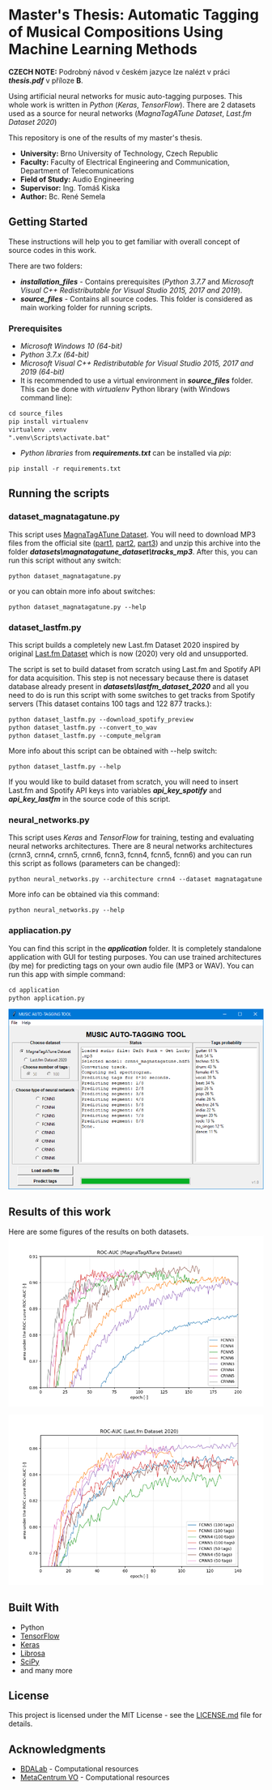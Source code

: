 # Master's Thesis: Automatic Tagging of Musical Compositions Using Machine Learning Methods
**CZECH NOTE:** Podrobný návod v českém jazyce lze nalézt v práci ***thesis.pdf*** v příloze **B**.

Using artificial neural networks for music auto-tagging purposes. This whole work is written in *Python* (*Keras*, *TensorFlow*). There are 2 datasets used as a source for neural networks (*MagnaTagATune Dataset*, *Last.fm Dataset 2020*)

This repository is one of the results of my master's thesis. 

* **University:** Brno University of Technology, Czech Republic
* **Faculty:** Faculty of Electrical Engineering and Communication, Department of Telecomunications
* **Field of Study:** Audio Engineering
* **Supervisor:** Ing. Tomáš Kiska
* **Author:** Bc. René Semela


## Getting Started
These instructions will help you to get familiar with overall concept of source codes in this work.

There are two folders:
* ***installation_files*** - Contains prerequisites (*Python 3.7.7* and *Microsoft Visual C++ Redistributable for Visual Studio 2015, 2017 and 2019*).
* ***source_files*** - Contains all source codes. This folder is considered as main working folder for running scripts.

### Prerequisites
* *Microsoft Windows 10 (64-bit)*
* *Python 3.7.x (64-bit)*
* *Microsoft Visual C++ Redistributable for Visual Studio 2015, 2017 and 2019 (64-bit)*
* It is recommended to use a virtual environment in ***source_files*** folder. This can be done with *virtualenv*
 Python library (with Windows command line):
```
cd source_files
pip install virtualenv
virtualenv .venv
".venv\Scripts\activate.bat"
```
* *Python libraries* from ***requirements.txt*** can be installed via *pip*:
```
pip install -r requirements.txt
```

## Running the scripts
### dataset_magnatagatune.py
This script uses [MagnaTagATune Dataset](http://mirg.city.ac.uk/codeapps/the-magnatagatune-dataset). You will need to download MP3 files from the official site ([part1](http://mi.soi.city.ac.uk/datasets/magnatagatune/mp3.zip.001), [part2](http://mi.soi.city.ac.uk/datasets/magnatagatune/mp3.zip.002), [part3](http://mi.soi.city.ac.uk/datasets/magnatagatune/mp3.zip.003)) and unzip this archive into the folder ***datasets\magnatagatune_dataset\tracks_mp3***. After this, you can run this script without any switch:
```
python dataset_magnatagatune.py
```
or you can obtain more info about switches:
```
python dataset_magnatagatune.py --help
```


### dataset_lastfm.py
This script builds a completely new Last.fm Dataset 2020 inspired by original [Last.fm Dataset](http://millionsongdataset.com/lastfm/) which is now (2020) very old and unsupported.

The script is set to build dataset from scratch using Last.fm and Spotify API for data acquisition. This step is not necessary because there is dataset database already present in ***datasets\lastfm_dataset_2020*** and all you need to do is run this script with some switches to get tracks from Spotify servers (This dataset contains 100 tags and 122 877 tracks.):
```
python dataset_lastfm.py --download_spotify_preview
python dataset_lastfm.py --convert_to_wav
python dataset_lastfm.py --compute_melgram
```
More info about this script can be obtained with --help switch:
```
python dataset_lastfm.py --help
```
If you would like to build dataset from scratch, you will need to insert Last.fm and Spotify API keys into variables ***api_key_spotify*** and ***api_key_lastfm*** in the source code of this script.

### neural_networks.py
This script uses *Keras* and *TensorFlow* for training, testing and evaluating neural networks architectures. There are 8 neural networks architectures (crnn3, crnn4, crnn5, crnn6, fcnn3, fcnn4, fcnn5, fcnn6) and you can run this script as follows (parameters can be changed):
```
python neural_networks.py --architecture crnn4 --dataset magnatagatune
```
More info can be obtained via this command:
```
python neural_networks.py --help
```

### appliacation.py
You can find this script in the ***application*** folder. It is completely standalone application with GUI for testing purposes. You can use trained architectures (by me) for predicting tags on your own audio file (MP3 or WAV). You can run this app with simple command: 
```
cd application
python application.py
```
![application.png](https://github.com/renesemela/masters-thesis-music-autotagging/blob/master/readme_images/application.png?raw=true)

## Results of this work
Here are some figures of the results on both datasets.
![roc_auc_all_magnatagatune.png](https://github.com/renesemela/masters-thesis-music-autotagging/blob/master/readme_images/roc_auc_all_magnatagatune.png?raw=true)

![roc_auc_all_lastfm.png](https://github.com/renesemela/masters-thesis-music-autotagging/blob/master/readme_images/roc_auc_all_lastfm.png?raw=true)

## Built With
* Python
* [TensorFlow](https://www.tensorflow.org/)
* [Keras](https://keras.io/)
* [Librosa](https://librosa.github.io/)
* [SciPy](https://scipy.org/)
* and many more

## License

This project is licensed under the MIT License - see the [LICENSE.md](LICENSE.md) file for details.

## Acknowledgments
* [BDALab](https://bdalab.utko.feec.vutbr.cz/) - Computational resources
* [MetaCentrum VO](https://metavo.metacentrum.cz/) - Computational resources
